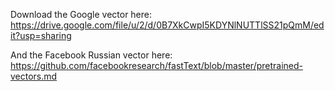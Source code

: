 Download the Google vector here: 
https://drive.google.com/file/u/2/d/0B7XkCwpI5KDYNlNUTTlSS21pQmM/edit?usp=sharing

And the Facebook Russian vector here:
https://github.com/facebookresearch/fastText/blob/master/pretrained-vectors.md

